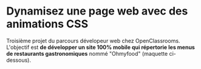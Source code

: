 # Dynamisez une page web avec des animations CSS
Troisième projet du parcours dévelopeur web chez OpenClassrooms. 
L'objectif est __de développer un site 100% mobile qui répertorie les menus de restaurants gastronomiques__ nommé "Ohmyfood" (maquette ci-dessous).